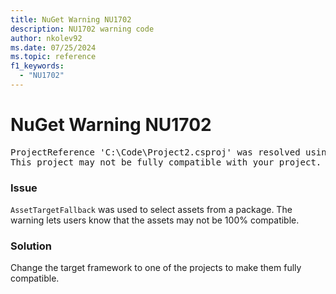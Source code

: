 ```yaml
---
title: NuGet Warning NU1702
description: NU1702 warning code
author: nkolev92
ms.date: 07/25/2024
ms.topic: reference
f1_keywords: 
  - "NU1702"
---
```


# NuGet Warning NU1702

<pre>ProjectReference 'C:\Code\Project2.csproj' was resolved using '.NETFramework,Version=v4.7.2' instead of the project target framework '.NETCoreApp,Version=v5.0'.
This project may not be fully compatible with your project.
</pre>

### Issue

`AssetTargetFallback` was used to select assets from a package. The warning lets users know that the assets may not be 100% compatible.

### Solution

Change the target framework to one of the projects to make them fully compatible.
